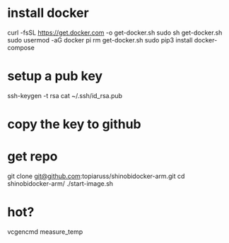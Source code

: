 # install docker
curl -fsSL https://get.docker.com -o get-docker.sh
sudo sh get-docker.sh
sudo usermod -aG docker pi
rm get-docker.sh 
sudo pip3 install docker-compose

# setup a pub key
ssh-keygen -t rsa
cat ~/.ssh/id_rsa.pub 
# copy the key to github

# get repo
git clone git@github.com:topiaruss/shinobidocker-arm.git
cd shinobidocker-arm/
./start-image.sh 

# hot?
vcgencmd measure_temp
   
   
